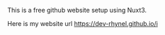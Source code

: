 This is a free github website setup using Nuxt3.


Here is my website url https://dev-rhynel.github.io/i
